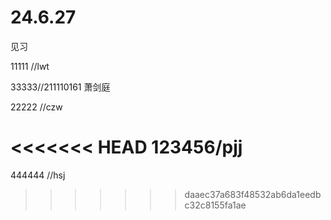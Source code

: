 # 24.6.27
见习

11111 //lwt

33333//211110161 萧剑庭

22222 //czw

<<<<<<< HEAD
123456/pjj
=======
444444 //hsj

>>>>>>> daaec37a683f48532ab6da1eedbc32c8155fa1ae
